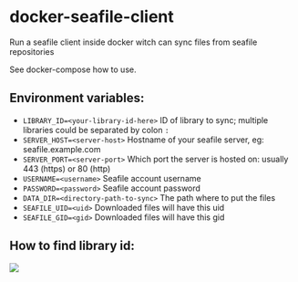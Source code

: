 # docker-seafile-client
Run a seafile client inside docker witch can sync files from seafile repositories

See docker-compose how to use.

## Environment variables:
 - `LIBRARY_ID=<your-library-id-here>`  ID of library to sync; multiple libraries could be separated by colon `:`
 - `SERVER_HOST=<server-host>`          Hostname of your seafile server, eg: seafile.example.com
 - `SERVER_PORT=<server-port>`          Which port the server is hosted on: usually 443 (https) or 80 (http)
 - `USERNAME=<username>`                Seafile account username
 - `PASSWORD=<password>`                Seafile account password
 - `DATA_DIR=<directory-path-to-sync>`  The path where to put the files
 - `SEAFILE_UID=<uid>`                  Downloaded files will have this uid
 - `SEAFILE_GID=<gid>`                  Downloaded files will have this gid

## How to find library id:

<img src="imgs/help.png"/>
